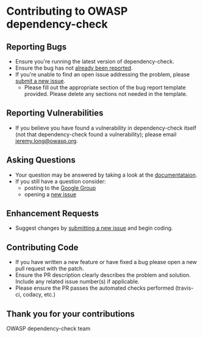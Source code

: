 # Contributing to OWASP dependency-check

## Reporting Bugs

- Ensure you're running the latest version of dependency-check.
- Ensure the bug has not [already been reported](https://github.com/jeremylong/DependencyCheck/issues).
- If you're unable to find an open issue addressing the problem, please [submit a new issue](https://github.com/jeremylong/DependencyCheck/issues/new).
  - Please fill out the appropriate section of the bug report template provided. Please delete any sections not needed in the template.
  
## Reporting Vulnerabilities

- If you believe you have found a vulnerability in dependency-check itself (not that dependency-check found a vulnerability); please email jeremy.long@owasp.org.

## Asking Questions

- Your question may be answered by taking a look at the [documentataion](https://jeremylong.github.io/DependencyCheck/).
- If you still have a question consider:
  - posting to the [Google Group](https://groups.google.com/forum/#!forum/dependency-check)
  - opening a [new issue](https://github.com/jeremylong/DependencyCheck/issues/new)

## Enhancement Requests

- Suggest changes by [submitting a new issue](https://github.com/jeremylong/DependencyCheck/issues/new) and begin coding.

## Contributing Code

- If you have written a new feature or have fixed a bug please open a new pull request with the patch.
- Ensure the PR description clearly describes the problem and solution. Include any related issue number(s) if applicable.
- Please ensure the PR passes the automated checks performed (travis-ci, codacy, etc.)

## Thank you for your contributions

OWASP dependency-check team